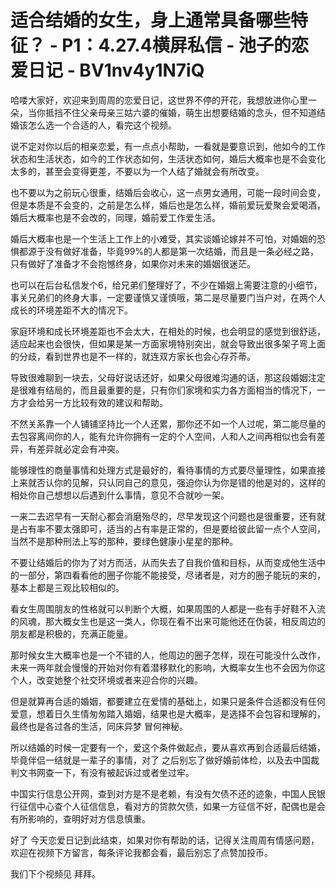 # 适合结婚的女生，身上通常具备哪些特征？ - P1：4.27.4横屏私信 - 池子的恋爱日记 - BV1nv4y1N7iQ

哈喽大家好，欢迎来到周周的恋爱日记，这世界不停的开花，我想放进你心里一朵，当你抵挡不住父亲母亲三姑六婆的催婚，萌生出想要结婚的念头，但不知道结婚该怎么选一个合适的人，看完这个视频。

说不定对你以后的相亲恋爱，有一点点小帮助，一看就是要意识到，他如今的工作状态和生活状态，如今的工作状态如何，生活状态如何，婚后大概率也是不会变化太多的，甚至会变得更差，不要以为一个人结了婚就会有所改变。

也不要以为之前玩心很重，结婚后会收心，这一点男女通用，可能一段时间会变，但是本质是不会变的，之前是怎么样，婚后也是怎么样，婚前爱玩爱聚会爱喝酒，婚后大概率也是不会改的，同理，婚前爱工作爱生活。

婚后大概率也是一个生活上工作上的小难受，其实谈婚论嫁并不可怕，对婚姻的恐惧都源于没有做好准备，毕竟99%的人都是第一次结婚，而且是一条必经之路，只有做好了准备才不会抱憾终身，如果你对未来的婚姻很迷茫。

也可以在后台私信发个6，给兄弟们整理好了，不少在婚姻上需要注意的小细节，事关兄弟们的终身大事，一定要谨慎又谨慎哦，第二是尽量要门当户对，在两个人成长的环境差距不大的情况下。

家庭环境和成长环境差距也不会太大，在相处的时候，也会明显的感觉到很舒适，适应起来也会很快，但如果是某一方面家境特别突出，就会导致出很多架子弯上面的分歧，看到世界也是不一样的，就连双方家长也会心存芥蒂。

导致很难聊到一块去，父母好说话还好，如果父母很难沟通的话，那这段婚姻注定是很难有结局的，而且最重要的是，只有你们家境和实力各方面相当的情况下，一方才会给另一方比较有效的建议和帮助。

不然关系靠一个人铺铺坚持比一个人还累，那你还不如一个人过呢，第二能尽量的去包容离间你的人，能有允许你拥有一定的个人空间，人和人之间再相似也会有差异，有差异就必定会有冲突。

能够理性的商量事情和处理方式是最好的，看待事情的方式要尽量理性，如果直接上来就否认你的见解，只认同自己的意见，强迫你认为你是错的他是对的，这样的相处你自己想想以后遇到什么事情，意见不合就吵一架。

一来二去迟早有一天耐心都会消磨殆尽的，尽早发现这个问题也是很重要，还有就是占有率不要太强即可，适当的占有率是正常的，但是要给彼此留一点个人空间，当然不是那种刑法上写的那种，要绿色健康小星星的那种。

不要让结婚后的你为了对方而活，从而失去了自我价值和目标，从而变成他生活中的一部分，第四看看他的圈子你能不能接受，尽诸者是，对方的圈子能玩的来的，基本上都是三观比较相似的。

看女生周围朋友的性格就可以判断个大概，如果周围的人都是一些有手好鞋不入流的风魂，那大概女生也是这一类人，你现在看不出来可能他还在伪装，相反周边的朋友都是积极的，充满正能量。

那时候女生大概率也是一个不错的人，他周边的圈子怎样，现在可能没什么改作，未来一两年就会慢慢的开始对你有着潜移默化的影响，大概率女生也不会因为你这个人，改变她整个社交环境或者来迎合你的兴趣。

但是就算再合适的婚姻，都要建立在爱情的基础上，如果只是条件合适都没有任何爱意，想着日久生情匆匆踏入婚姻，结果也是大概率，是选择不会包容和理解的，最终也是各过各的生活，同床异梦 冒何神秘。

所以结婚的时候一定要有一个，爱这个条件做起点，要从喜欢再到合适最后结婚，毕竟伴侣一结就是一辈子的事情，对了 之后别忘了做好婚前体检，以及去中国裁判文书网查一下，有没有被起诉过或者坐过牢。

中国实行信息公开网，查到对方是不是老赖，有没有欠债不还的迹象，中国人民银行征信中心查个人征信信息，看对方的贷款欠债，如果一方征信不好，配偶也是会有所影响的，查明好对方信息慎重。

好了 今天恋爱日记到此结束，如果对你有帮助的话，记得关注周周有情感问题，欢迎在视频下方留言，每条评论我都会看，最后别忘了点赞加投币。

我们下个视频见 拜拜。